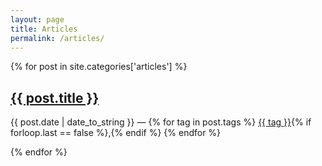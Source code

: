 ```yaml
---
layout: page
title: Articles
permalink: /articles/
---
```


<section class="post-list">
{% for post in site.categories['articles'] %}
<h2><a href="{{ post.url }}">{{ post.title }}</a></h2>
    <p class="post-meta"><time class="archive_list_post_date" datetime='{{post.date | date: "%Y-%m-%d"}}'>{{ post.date | date_to_string }}</time> — {% for tag in post.tags %} <a class="tag_list_link" href="/tag/{{ tag }}/">{{ tag }}</a>{% if forloop.last == false %},{% endif %} {% endfor %}</p>
{% endfor %}
</section>